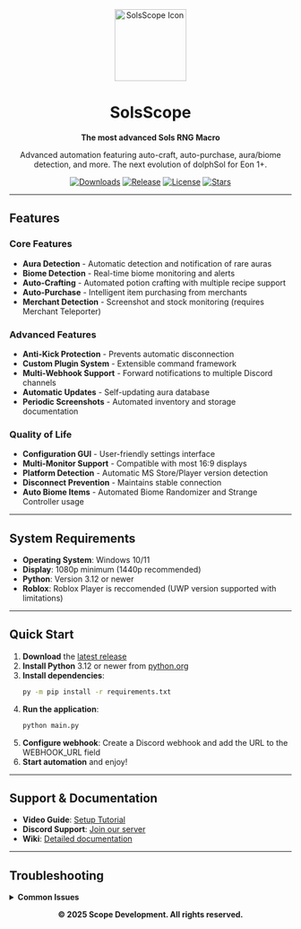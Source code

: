 <div align="center">
  <img src="https://raw.githubusercontent.com/bazthedev/SolsScope/refs/heads/main/icon.ico" alt="SolsScope Icon" width="128" height="128">

  # SolsScope

  **The most advanced Sols RNG Macro**

  Advanced automation featuring auto-craft, auto-purchase, aura/biome detection, and more. The next evolution of dolphSol for Eon 1+.

  [![Downloads](https://img.shields.io/github/downloads/bazthedev/SolsScope/total)](https://github.com/bazthedev/SolsScope/releases)
  [![Release](https://img.shields.io/github/v/release/bazthedev/SolsScope)](https://github.com/bazthedev/SolsScope/releases/latest)
  [![License](https://img.shields.io/github/license/bazthedev/SolsScope)](LICENSE)
  [![Stars](https://img.shields.io/github/stars/bazthedev/SolsScope)](https://github.com/bazthedev/SolsScope/stargazers)

</div>

---

## Features

### Core Features
- **Aura Detection** - Automatic detection and notification of rare auras
- **Biome Detection** - Real-time biome monitoring and alerts
- **Auto-Crafting** - Automated potion crafting with multiple recipe support
- **Auto-Purchase** - Intelligent item purchasing from merchants
- **Merchant Detection** - Screenshot and stock monitoring (requires Merchant Teleporter)

### Advanced Features
- **Anti-Kick Protection** - Prevents automatic disconnection
- **Custom Plugin System** - Extensible command framework
- **Multi-Webhook Support** - Forward notifications to multiple Discord channels
- **Automatic Updates** - Self-updating aura database
- **Periodic Screenshots** - Automated inventory and storage documentation

### Quality of Life
- **Configuration GUI** - User-friendly settings interface
- **Multi-Monitor Support** - Compatible with most 16:9 displays
- **Platform Detection** - Automatic MS Store/Player version detection
- **Disconnect Prevention** - Maintains stable connection
- **Auto Biome Items** - Automated Biome Randomizer and Strange Controller usage

---

## System Requirements

- **Operating System**: Windows 10/11
- **Display**: 1080p minimum (1440p recommended)
- **Python**: Version 3.12 or newer
- **Roblox**: Roblox Player is reccomended (UWP version supported with limitations)

---

## Quick Start

1. **Download** the [latest release](https://github.com/bazthedev/SolsScope/releases/latest)
2. **Install Python** 3.12 or newer from [python.org](https://python.org)
3. **Install dependencies**:
   ```bash
   py -m pip install -r requirements.txt
   ```
4. **Run the application**:
   ```bash
   python main.py
   ```
5. **Configure webhook**: Create a Discord webhook and add the URL to the WEBHOOK_URL field
6. **Start automation** and enjoy!

---

## Support & Documentation

- **Video Guide**: [Setup Tutorial](https://www.youtube.com/watch?v=Y12uiAbqMDc)
- **Discord Support**: [Join our server](https://discord.com/invite/y6NV89Na)
- **Wiki**: [Detailed documentation](https://github.com/bazthedev/SolsScope/wiki)

---

## Troubleshooting

<details>
<summary><strong>Common Issues</strong></summary>

**Merchant Detection Issues**
- The macro uses OCR for item detection. Increase screen resolution for better accuracy.

**Dual Monitor Problems**
- Ensure Roblox runs on your primary display. Check via Windows Settings > System > Display.

**Platform Compatibility**
- Designed for Windows 10/11. Other platforms are not supported.

**Aura Download Freezing**
- Manually download `auras.json` and place it in `%localappdata%\Baz's Macro\`

**Macro Won't Stop**
- The macro safely terminates threads to prevent data loss. Wait for the current task to finish.

**Update Issues**
- If experiencing problems, set `skip_dl` to `true` in settings.

</details>

<div align="center">

  **© 2025 Scope Development. All rights reserved.**

</div>
